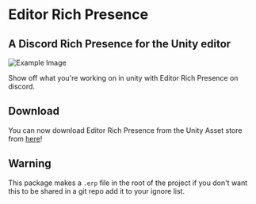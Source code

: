 # Editor Rich Presence
## A Discord Rich Presence for the Unity editor

![Example Image](https://i.imgur.com/AcnAVwj.png)

Show off what you're working on in unity with Editor Rich Presence on discord.

## Download

You can now download Editor Rich Presence from the Unity Asset store from [here](https://assetstore.unity.com/packages/tools/utilities/editor-rich-presence-178736)!

## Warning

This package makes a `.erp` file in the root of the project if you don't want this to be shared in a git repo add it to your ignore list.
